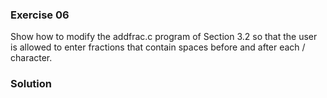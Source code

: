 ### Exercise 06

Show how to modify the addfrac.c program of Section 3.2 so that the user is allowed to enter fractions that contain spaces before and after each / character.

### Solution